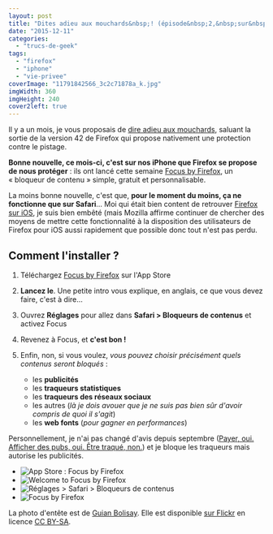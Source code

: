 ```yaml
---
layout: post
title: "Dites adieu aux mouchards&nbsp;! (épisode&nbsp;2,&nbsp;sur&nbsp;<span lang=\"en\">iPhone</span>)"
date: "2015-12-11"
categories: 
  - "trucs-de-geek"
tags: 
  - "firefox"
  - "iphone"
  - "vie-privee"
coverImage: "11791842566_3c2c71878a_k.jpg"
imgWidth: 360
imgHeight: 240
cover2left: true
---
```


Il y a un mois, je vous proposais de [dire adieu aux mouchards](/2015/11/dites-adieu-aux-mouchards/), saluant la sortie de la version 42 de Firefox qui propose nativement une protection contre le pistage.

**Bonne nouvelle, ce mois-ci, c'est sur nos iPhone que Firefox se propose de nous protéger** : ils ont lancé cette semaine [Focus by Firefox](https://blog.mozilla.org/press-fr/2015/12/08/mozilla-presente-focus-by-firefox-un-bloqueur-de-contenu-pour-ios/), un « bloqueur de contenu » simple, gratuit et personnalisable.

La moins bonne nouvelle, c'est que, **pour le moment du moins, ça ne fonctionne que sur Safari**... Moi qui était bien content de retrouver [Firefox sur iOS](https://www.mozilla.org/fr/firefox/ios/), je suis bien embêté (mais Mozilla affirme continuer de chercher des moyens de mettre cette fonctionnalité à la disposition des utilisateurs de Firefox pour iOS aussi rapidement que possible donc tout n'est pas perdu.

## Comment l'installer ?

1. Téléchargez [Focus by Firefox](https://itunes.apple.com/app/id1055677337) sur l'App Store
2. **Lancez le**. Une petite intro vous explique, en anglais, ce que vous devez faire, c'est à dire...
3. Ouvrez **Réglages** pour allez dans **Safari > Bloqueurs de contenus** et activez Focus
4. Revenez à Focus, et **c'est bon !**
  
  
  
8. Enfin, non, si vous voulez, _vous pouvez choisir précisément quels contenus seront bloqués_ :
    - les **publicités**
    - les **traqueurs statistiques**
    - les **traqueurs des réseaux sociaux**
    - les autres (_là je dois avouer que je ne suis pas bien sûr d'avoir compris de quoi il s'agit_)
    - les **web fonts** (_pour gagner en performances_)

Personnellement, je n'ai pas changé d'avis depuis septembre ([Payer, oui. Afficher des pubs, oui. Être traqué, non.](/2015/09/payer-oui-afficher-des-pubs-oui-etretraque-non/)) et je bloque les traqueurs mais autorise les publicités.

<div id="jardin-slider" class="splide">
<div class="splide__track">
<ul class="splide__list">
<li class="splide__slide"><img src="/images/2015/12/IMG_5183.png" alt="App Store : Focus by Firefox"></li>
<li class="splide__slide"><img src="/images/2015/12/IMG_5184.png" alt="Welcome to Focus by Firefox"></li>
<li class="splide__slide"><img src="/images/2015/12/IMG_5185.png" alt="Réglages > Safari > Bloqueurs de contenus"></li>
<li class="splide__slide"><img src="/images/2015/12/IMG_5186.png" alt="Focus by Firefox"></li>
</ul>
</div>
</div>

La photo d'entête est de [Guian Bolisay](https://www.flickr.com/photos/instantvantage/). Elle est disponible [sur Flickr](https://flic.kr/p/iY1gYs) en licence [CC BY-SA](https://creativecommons.org/licenses/by-sa/2.0/).
